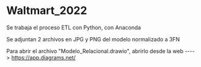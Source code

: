 # Waltmart_2022
Se trabaja el proceso ETL con Python, con Anaconda

Se adjuntan 2 archivos en JPG y PNG del modelo normalizado a 3FN

Para abrir el archivo "Modelo_Relacional.drawio", abrirlo desde la web ----> https://app.diagrams.net/

